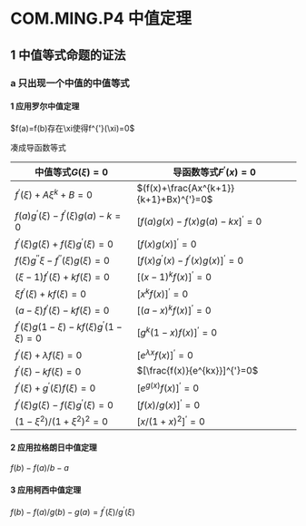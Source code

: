 # COM.MING.P4 中值定理

##  1 中值等式命题的证法

### a 只出现一个中值的中值等式

#### 1 应用罗尔中值定理

$f(a)=f(b)存在\xi使得f^{'}(\xi)=0$

凑成导函数等式

| 中值等式$G(\xi)=0$                         | 导函数等式$F^{'}(x)=0$                 |
| ------------------------------------------ | -------------------------------------- |
| $f^{'}(\xi)+A\xi^k+B=0$                    | $(f(x)+\frac{Ax^{k+1}}{k+1}+Bx)^{'}=0$ |
| $f(a)g^{'}(\xi)-f^{'}(\xi)g(a)-k=0$        | $[f(a)g(x)-f(x)g(a)-kx]^{'}=0$         |
| $f^{'}(\xi)g(\xi)+f(\xi)g^{'}(\xi)=0$      | $[f(x)g(x)]^{'}=0$                     |
| $f(\xi)g^{''}{\xi}-f^{''}(\xi)g(\xi)=0$    | $[f(x)g^{'}(x)-f^{'}(x)g(x)]^{'}=0$    |
| $(\xi-1)f^{'}(\xi)+kf(\xi)=0$              | $[(x-1)^kf(x)]^{'}=0$                  |
| $\xi f^{'}(\xi)+kf(\xi)=0$                 | $[x^kf(x)]^{'}=0$                      |
| $(a-\xi)f^{'}(\xi)-kf(\xi)=0$              | $[(a-x)^kf(x)]^{'}=0$                  |
| $f^{'}(\xi)g(1-\xi)-kf(\xi)g^{'}(1-\xi)=0$ | $[g^k(1-x)f(x)]^{'}=0$                 |
| $f^{'}(\xi)+\lambda f(\xi)=0$              | $[e^{\lambda x}f(x)]^{'}=0$            |
| $f^{'}(\xi)-kf(\xi)=0$                     | $[\frac{f(x)}{e^{kx}}]^{'}=0$          |
| $f^{'}(\xi)+g^{'}(\xi)f(\xi)=0$            | $[e^{g(x)}f(x)]^{'}=0$                 |
| $f^{'}(\xi)g(\xi)-f(\xi)g^{'}(\xi)=0$      | $[f(x)/g(x)]^{'}=0$                    |
| $(1-\xi^2)/(1+\xi^2)^2=0$                  | $[x/(1+x)^2]^{'}=0$                    |

####  2 应用拉格朗日中值定理

$f(b)-f(a)/b-a$

#### 3 应用柯西中值定理

$f(b)-f(a)/g(b)-g(a)=f^{'}(\xi)/g^{'}(\xi)$

